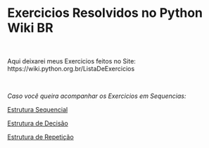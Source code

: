 <h1> Exercicios Resolvidos no Python Wiki BR </h1>
<br>
<p> Aqui deixarei meus Exercicios feitos no Site: https://wiki.python.org.br/ListaDeExercicios </p>
<br>
<p><i> Caso você queira acompanhar os Exercicios em Sequencias: </i></p>
<p><a href="https://wiki.python.org.br/EstruturaSequencial" target="_blank"> Estrutura Sequencial </a></p>
<p><a href="https://wiki.python.org.br/EstruturaDeDecisao" target="_blank"> Estrutura de Decisão </a></p>
<p><a href="https://wiki.python.org.br/EstruturaDeRepeticao" target="_blank"> Estrutura de Repetição </a></p>
<br>
